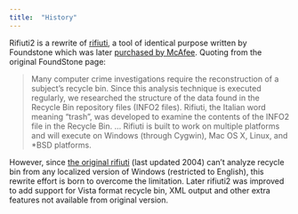 ```yaml
---
title:  "History"
---
```


Rifiuti2 is a rewrite of [rifiuti][1], a tool of identical purpose written
by Foundstone which was later [purchased by McAfee][2]. Quoting from the
original FoundStone page:

> Many computer crime investigations require the reconstruction of
> a subject&rsquo;s recycle bin. Since this analysis technique is executed
> regularly, we researched the structure of the data found in the Recycle
> Bin repository files (INFO2 files). Rifiuti, the Italian word meaning
> &ldquo;trash&rdquo;, was developed to examine the contents of the INFO2 file in
> the Recycle Bin. &hellip; Rifiuti is built to work on multiple platforms
> and will execute on Windows (through Cygwin), Mac OS X, Linux, and
> *BSD platforms.

However, since [the original rifiuti][3] (last updated 2004) can&rsquo;t analyze
recycle bin from any localized version of Windows (restricted to
English), this rewrite effort is born to overcome the limitation. Later
rifiuti2 was improved to add support for Vista format recycle bin, XML
output and other extra features not available from original version.

[1]: https://web.archive.org/web/20101121070625/http://www.foundstone.com/us/resources/proddesc/rifiuti.htm
[2]: http://www.foundstone.com/
[3]: https://sourceforge.net/projects/odessa/files/
